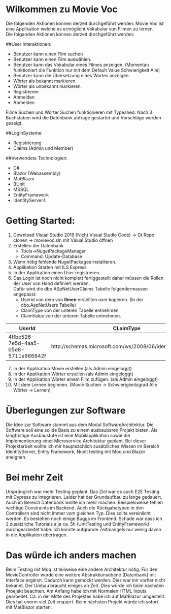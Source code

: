 # Wilkommen zu Movie Voc

Die folgenden Aktionen können derzeit durchgeführt werden:
Movie Voc ist eine Applikation welche es ermöglicht  Vokabular von Filmen zu lernen. <br />
Die folgenden Aktionen können derzeit durchgeführt werden:<br />

##User Interaktionen:<br />
* Benutzer kann einen Film suchen
* Benutzer kann einen Film auswählen.
* Benutzer kann das Vokabular eines Filmes anzeigen. (Momentan funktioniert die Funktion nur mit dem Default Value Schwierigkeit Alle)
* Benutzer kann die Übersetzung eines Wortes anzeigen.
* Wörter als bekannt markieren.
* Wörter als unbekannt markieren.
* Registrieren
* Anmelden
* Abmelden

Filme Suchen und Wörter Suchen funktionieren mit Typeahed. Nach 3 Buchstaben wird die Datenbank abfrage gestartet und Vorschläge werden gezeigt.

##LoginSysteme:

* Registrierung
* Claims (Admin und Member)



##Verwendete Technologien:
* C#
* Blazor (Webassembly)
* MatBlazor
* BUnit
* MSSQL
* EntityFramework
* IdentityServer4


# Getting Started:

1. Download Visual Studio 2019 (Nicht Visual Studio Code) -> Gt Repo clonen -> movievoc.sln mit Visual Studio öffnen
2. Erstellen der Datenbank
   * Tools->NugetPackageManager
   * Command: Update-Database
3. Wenn nötig fehlende NugetPackages installieren.
4. Applikation Starten mit ILS Express
5. In der Applikation einen User registrieren.
6.  Das Login ist noch nicht komplett fertiggestellt daher müssen die Rollen der User von Hand definiert werden. </br>
    Dafür wird die dbo.ASpNetUserClaims Tabelle folgendermassen angepasst:
    * Userid von dem von **Ihnen** erstellten user kopieren. (In der dbo.AspNetUsers Tabelle)
    * ClaimType von der unteren Tabelle entnehmen
    * ClaimValue von der unteren Tabelle entnehmen.
<table>
  <thead>
    <tr>
      <th>UserId</th>
      <th>CLaimType</th>
      <th>ClaimValue</th>
    </tr>
  </thead>
  <tbody>
    <tr>
      <td>4ffbc526-7e5d-4aa5-b5e8-5711e866642f</td>
      <td>http://schemas.microsoft.com/ws/2008/06/identity/claims/role</td>
      <td>Admin</td>
    </tr>
  </tbody>
</table>

7. In der Applikation Movie erstellen (als Admin eingeloggt)
8. In der Applikation Wörter erstellen (als Admin eingeloggt)
9. In der Applikation Wörter einem Film zufügen. (als Admin eingeloggt)
10. Mit dem Lernen beginnen. (Movie Suchen -> Schwierigkeitsgrad Alle Wörter -> Lernen)


# Überlegungen zur Software

Die Idee zur Software stammt aus dem Modul SoftwareArchitektur. Die Software soll eine solide Basis zu einem ausbaubaren Projekt bieten. Als langfristige Ausbaustufe ist eine Mobilapplikation sowie die Implementierung einer Microservice Architektur geplant. Bei dieser Projektarbeit wollte ich mir hauptsächlich zusätzliches Wissen im Bereich IdentityServer, Entity Framework, Nunit testing mit Moq und Blazor aneignen.

# Bei mehr Zeit

Ursprünglich war mehr Testing geplant. Das Ziel war es auch E2E Testing mit Cypress zu integrieren. Leider hat der Grundaufbau zu lange gedauert. Auch im Bereich Datenbank wollte ich mehr machen. Beispielsweise fehlen wichtige Constraints im Backend. Auch die Rückgabetypen in den Controllern sind nicht immer vom gleichen Typ. Dies sollte vereinlicht werden. Es bestehen noch einige Buggs im Frontend. Schade war dass ich 2 zusätzliche Tutorials a je ca. 5h (UnitTesting und EntityFramework) durchgearbeitet habe. Ich konnte aufgrunde Zeitmangels nur wenig davon in die Applikation übertragen.

# Das würde ich anders machen

Beim Testing mit Moq ist teilweise eine andere Architektur nötig. Für den MovieController wurde eine weitere Abstraktionsebene (Datenbank) mit Interface ergänzt. Dadurch kann gemockt werden. Dies war mir vorher nicht bekannt. Der Umbau braucht einiges an Zeit. Dies würde ich beim nächsten Proejekt beachten. Am Anfang habe ich mit Normalen HTML Inputs gearbeitet. Ca. in der Mitte des Projektes habe ich auf MatBlazor umgestellt. Dies hat enorm viel Zeit ersparrt. Beim nächsten Projekt würde ich sofort mit MatBlazor starten.




